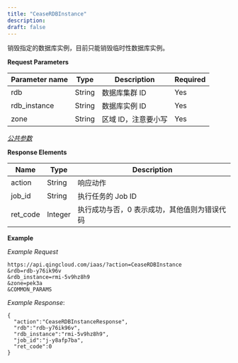```yaml
---
title: "CeaseRDBInstance"
description: 
draft: false
---
```




销毁指定的数据库实例，目前只能销毁临时性数据库实例。

**Request Parameters**

| Parameter name | Type | Description | Required |
| --- | --- | --- | --- |
| rdb | String | 数据库集群 ID | Yes |
| rdb_instance | String | 数据库实例 ID | Yes |
| zone | String | 区域 ID，注意要小写 | Yes |

[_公共参数_](../../common/parameters.html#api-common-parameters)

**Response Elements**

| Name | Type | Description |
| --- | --- | --- |
| action | String | 响应动作 |
| job_id | String | 执行任务的 Job ID |
| ret_code | Integer | 执行成功与否，0 表示成功，其他值则为错误代码 |

**Example**

_Example Request_

```
https://api.qingcloud.com/iaas/?action=CeaseRDBInstance
&rdb=rdb-y76ik96v
&rdb_instance=rmi-5v9hz8h9
&zone=pek3a
&COMMON_PARAMS
```

_Example Response_:

```
{
  "action":"CeaseRDBInstanceResponse",
  "rdb":"rdb-y76ik96v",
  "rdb_instance":"rmi-5v9hz8h9",
  "job_id":"j-y8afp7ba",
  "ret_code":0
}
```
